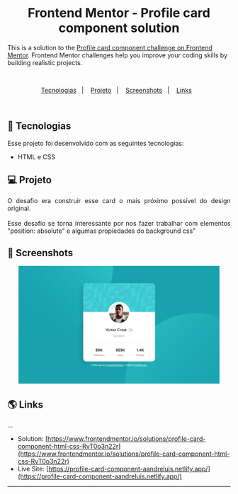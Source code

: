 <h1 align="center"> Frontend Mentor - Profile card component solution </h1>

This is a solution to the [Profile card component challenge on Frontend Mentor](https://www.frontendmentor.io/challenges/profile-card-component-cfArpWshJ). Frontend Mentor challenges help you improve your coding skills by building realistic projects.

<br>

<p align="center">
  <a href="#-tecnologias">Tecnologias</a>&nbsp;&nbsp;&nbsp;|&nbsp;&nbsp;&nbsp;
  <a href="#-projeto">Projeto</a>&nbsp;&nbsp;&nbsp;|&nbsp;&nbsp;&nbsp;
  <a href="#-screenshots">Screenshots</a>&nbsp;&nbsp;&nbsp;|&nbsp;&nbsp;&nbsp;
  <a href="#-links">Links</a>&nbsp;&nbsp;&nbsp;
</p>

<br>

## 🚀 Tecnologias

Esse projeto foi desenvolvido com as seguintes tecnologias:

- HTML e CSS

## 💻 Projeto

<p align="justify">O desafio era construir esse card o mais próximo possível do design original.
<br><br>
Esse desafio se torna interessante por nos fazer trabalhar com elementos "position: absolute" e algumas propiedades do background css"</p>

## 📸 Screenshots

<p align="center">
  <img alt="profile-card" src=".github/profile-card-component-main.png" width="90%">
</p>

## 🌎 Links

...

- Solution: [https://www.frontendmentor.io/solutions/profile-card-component-html-css-RvT0o3n22r](https://www.frontendmentor.io/solutions/profile-card-component-html-css-RvT0o3n22r)
- Live Site: [https://profile-card-component-aandreluis.netlify.app/](https://profile-card-component-aandreluis.netlify.app/)

---
